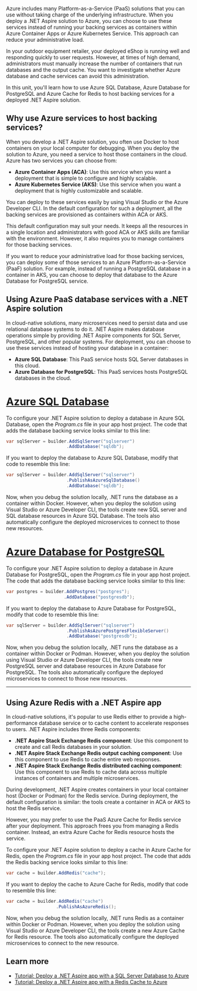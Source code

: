 Azure includes many Platform-as-a-Service (PaaS) solutions that you can use without taking charge of the underlying infrastructure. When you deploy a .NET Aspire solution to Azure, you can choose to use these services instead of running your backing services as containers within Azure Container Apps or Azure Kubernetes Service. This approach can reduce your administrative load.

In your outdoor equipment retailer, your deployed eShop is running well and responding quickly to user requests. However, at times of high demand, administrators must manually increase the number of containers that run databases and the output cache. You want to investigate whether Azure database and cache services can avoid this administration.

In this unit, you'll learn how to use Azure SQL Database, Azure Database for PostgreSQL and Azure Cache for Redis to host backing services for a deployed .NET Aspire solution.

## Why use Azure services to host backing services?

When you develop a .NET Aspire solution, you often use Docker to host containers on your local computer for debugging. When you deploy the solution to Azure, you need a service to host those containers in the cloud. Azure has two services you can choose from:

- **Azure Container Apps (ACA)**: Use this service when you want a deployment that is simple to configure and highly scalable.
- **Azure Kubernetes Service (AKS)**: Use this service when you want a deployment that is highly customizable and scalable.

You can deploy to these services easily by using Visual Studio or the Azure Developer CLI. In the default configuration for such a deployment, all the backing services are provisioned as containers within ACA or AKS.

This default configuration may suit your needs. It keeps all the resources in a single location and administrators with good ACA or AKS skills are familiar with the environment. However, it also requires you to manage containers for those backing services.

If you want to reduce your administrative load for those backing services, you can deploy some of those services to an Azure Platform-as-a-Service (PaaF) solution. For example, instead of running a PostgreSQL database in a container in AKS, you can choose to deploy that database to the Azure Database for PostgreSQL service.

## Using Azure PaaS database services with a .NET Aspire solution

In cloud-native solutions, many microservices need to persist data and use relational database systems to do it. .NET Aspire makes database operations simple by providing .NET Aspire components for SQL Server, PostgreSQL, and other popular systems. For deployment, you can choose to use these services instead of hosting your database in a container:

- **Azure SQL Database**: This PaaS service hosts SQL Server databases in this cloud.
- **Azure Database for PostgreSQL**: This PaaS services hosts PostgreSQL databases in the cloud.

# [Azure SQL Database](#tab/sql)

To configure your .NET Aspire solution to deploy a database in Azure SQL Database, open the _Program.cs_ file in your app host project. The code that adds the database backing service looks similar to this line:

```csharp
var sqlServer = builder.AddSqlServer("sqlserver")
                       .AddDatabase("sqldb");
```

If you want to deploy the database to Azure SQL Database, modify that code to resemble this line:

```csharp
var sqlServer = builder.AddSqlServer("sqlserver")
                       .PublishAsAzureSqlDatabase()
                       .AddDatabase("sqldb");
```

Now, when you debug the solution locally, .NET runs the database as a container within Docker. However, when you deploy the solution using Visual Studio or Azure Developer CLI, the tools create new SQL server and SQL database resources in Azure SQL Database. The tools also automatically configure the deployed microservices to connect to those new resources.

# [Azure Database for PostgreSQL](#tab/postgresql)

To configure your .NET Aspire solution to deploy a database in Azure Database for PostgreSQL, open the _Program.cs_ file in your app host project. The code that adds the database backing service looks similar to this line:

```csharp
var postgres = builder.AddPostgres("postgres");
                      .AddDatabase("postgresdb");
```

If you want to deploy the database to Azure Database for PostgreSQL, modify that code to resemble this line:

```csharp
var sqlServer = builder.AddSqlServer("sqlserver")
                       .PublishAsAzurePostgresFlexibleServer()
                       .AddDatabase("postgresdb");
```

Now, when you debug the solution locally, .NET runs the database as a container within Docker or Podman. However, when you deploy the solution using Visual Studio or Azure Developer CLI, the tools create new PostgreSQL server and database resources in Azure Database for PostgreSQL. The tools also automatically configure the deployed microservices to connect to those new resources.

---

## Using Azure Redis with a .NET Aspire app

In cloud-native solutions, it's popular to use Redis either to provide a high-performance database service or to cache content to accelerate responses to users. .NET Aspire includes three Redis components:

- **.NET Aspire Stack Exchange Redis component**: Use this component to create and call Redis databases in your solution.
- **.NET Aspire Stack Exchange Redis output caching component**: Use this component to use Redis to cache entire web responses.
- **.NET Aspire Stack Exchange Redis distributed caching component**: Use this component to use Redis to cache data across multiple instances of containers and multiple microservices.

During development, .NET Aspire creates containers in your local container host (Docker or Podman) for the Redis service. During deployment, the default configuration is similar: the tools create a container in ACA or AKS to host the Redis service.

However, you may prefer to use the PaaS Azure Cache for Redis service after your deployment. This approach frees you from managing a Redis container. Instead, an extra Azure Cache for Redis resource hosts the service.

To configure your .NET Aspire solution to deploy a cache in Azure Cache for Redis, open the _Program.cs_ file in your app host project. The code that adds the Redis backing service looks similar to this line:

```csharp
var cache = builder.AddRedis("cache");
```

If you want to deploy the cache to Azure Cache for Redis, modify that code to resemble this line:

```csharp
var cache = builder.AddRedis("cache")
                   .PublishAsAzureRedis();
```

Now, when you debug the solution locally, .NET runs Redis as a container within Docker or Podman. However, when you deploy the solution using Visual Studio or Azure Developer CLI, the tools create a new Azure Cache for Redis resource. The tools also automatically configure the deployed microservices to connect to the new resource.

## Learn more

- [Tutorial: Deploy a .NET Aspire app with a SQL Server Database to Azure](/dotnet/aspire/database/sql-server-component-deployment)
- [Tutorial: Deploy a .NET Aspire app with a Redis Cache to Azure](/dotnet/aspire/caching/caching-components-deployment)
